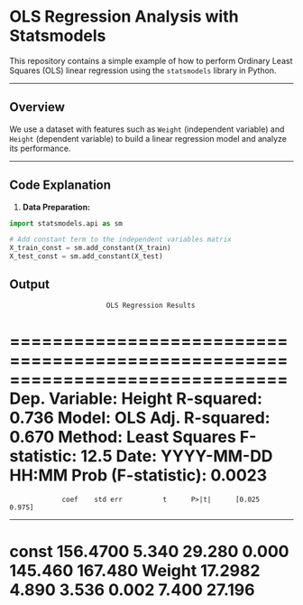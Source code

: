 # OLS Regression Analysis with Statsmodels

This repository contains a simple example of how to perform Ordinary Least Squares (OLS) linear regression using the `statsmodels` library in Python.

---

## Overview

We use a dataset with features such as `Weight` (independent variable) and `Height` (dependent variable) to build a linear regression model and analyze its performance.

---

## Code Explanation

1. **Data Preparation:**

```python
import statsmodels.api as sm

# Add constant term to the independent variables matrix
X_train_const = sm.add_constant(X_train)
X_test_const = sm.add_constant(X_test)

```
## Output

                            OLS Regression Results                            
==============================================================================
Dep. Variable:                 Height   R-squared:                       0.736
Model:                            OLS   Adj. R-squared:                  0.670
Method:                 Least Squares   F-statistic:                     12.5
Date:                YYYY-MM-DD HH:MM   Prob (F-statistic):           0.0023
==============================================================================
                 coef    std err          t      P>|t|      [0.025      0.975]
------------------------------------------------------------------------------
const        156.4700      5.340     29.280      0.000     145.460     167.480
Weight        17.2982      4.890      3.536      0.002       7.400      27.196
==============================================================================
